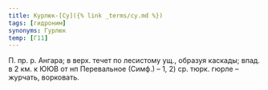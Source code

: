 ```yaml
---
title: Курлюк-[Су]({% link _terms/су.md %})
tags: [гидроним]
synonyms: Гурлюк
temp: [Г11]
---
```


П. пр. р. Ангара; в верх. течет по лесистому ущ., образуя каскады; впад. в 2 км.
к ЮЮВ от нп Перевальное (Симф.) – 1, 2) ср. тюрк. гюрле – журчать, ворковать.
